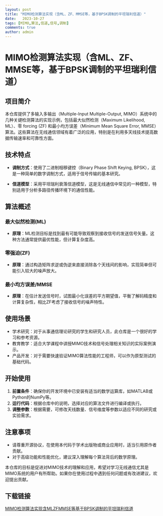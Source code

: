 ```yaml
---
layout: post
title: "MIMO检测算法实现（含ML、ZF、MMSE等，基于BPSK调制的平坦瑞利信道）"
date:   2023-10-27
tags: [MIMO,算法,信道,信号,调制]
comments: true
author: admin
---
```

# MIMO检测算法实现（含ML、ZF、MMSE等，基于BPSK调制的平坦瑞利信道）

## 项目简介

本仓库提供了多输入多输出（Multiple-Input Multiple-Output, MIMO）系统中的几种关键检测算法的实现示例，包括最大似然检测（Maximum Likelihood, ML）、零 forcing (ZF) 和最小均方误差（Minimum Mean Square Error, MMSE）算法。这些算法在无线通信领域有着广泛的应用，特别是在利用多天线技术提高数据传输速率和可靠性方面。

## 技术特点

- **调制方式**：使用了二进制相移键控（Binary Phase Shift Keying, BPSK），这是一种简单的数字调制方式，适用于信号传输的基本研究。
  
- **信道模型**：采用平坦瑞利衰落信道模型，这是无线通信中常见的一种模型，特别适用于分析多路径传播环境下的通信性能。

## 算法概述

### 最大似然检测(ML)
- **原理**：ML检测目标是找到最有可能导致观察到接收信号的发送信号矢量。这种方法通常提供最优性能，但计算复杂度高。

### 零强迫(ZF)
- **原理**：通过构造矩阵求逆或伪逆来直接消除各个天线间的影响，实现简单但可能引入较大的噪声放大。

### 最小均方误差/MMSE
- **原理**：在估计发送信号时，试图最小化误差的平方期望值，平衡了解码精度和计算复杂性，相比ZF考虑了接收信号的噪声特性。

## 使用场景

- 学术研究：对于从事通信理论研究的学生和研究人员，此仓库是一个很好的学习和参考资源。
- 教育教学：适合大学课程中讲授MIMO技术和信号处理相关知识的实际案例演示。
- 产品开发：对于需要快速验证MIMO算法性能的工程师，可以作为原型测试的基础代码。

## 开始使用

1. **前置条件**：确保你的开发环境中已安装有适当的数学运算库，如MATLAB或Python的NumPy等。
2. **运行代码**：根据仓库中的说明，选择对应的算法文件进行编译或执行。
3. **调整参数**：根据需要，可修改天线数量、信号维度等参数以适应不同的研究或实验需求。

## 注意事项

- 请尊重开源协议，在使用本代码于学术出版物或商业应用时，适当引用原作者贡献。
- 对于高级功能和性能优化，建议深入理解每个算法背后的数学原理。

本仓库的目标是促进对MIMO技术的理解和应用，希望对学习无线通信尤其是MIMO系统的用户有所帮助。如果你在使用过程中遇到任何问题或有改进建议，欢迎提出贡献。

## 下载链接

[MIMO检测算法实现含MLZFMMSE等基于BPSK调制的平坦瑞利信道](https://pan.quark.cn/s/bec36948ea9f)